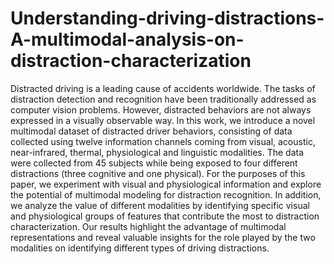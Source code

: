# Understanding-driving-distractions-A-multimodal-analysis-on-distraction-characterization
Distracted driving is a leading cause of accidents worldwide. The tasks of distraction detection and recognition have been traditionally
addressed as computer vision problems. However, distracted behaviors are not always expressed in a visually observable way.
In this work, we introduce a novel multimodal dataset of distracted driver behaviors, consisting of data collected using twelve information
channels coming from visual, acoustic, near-infrared, thermal, physiological and linguistic modalities. The data were collected
from 45 subjects while being exposed to four different distractions (three cognitive and one physical). For the purposes of this paper,
we experiment with visual and physiological information and explore the potential of multimodal modeling for distraction recognition.
In addition, we analyze the value of different modalities by identifying specific visual and physiological groups of features
that contribute the most to distraction characterization. Our results highlight the advantage of multimodal representations and
reveal valuable insights for the role played by the two modalities on identifying different types of driving distractions.
